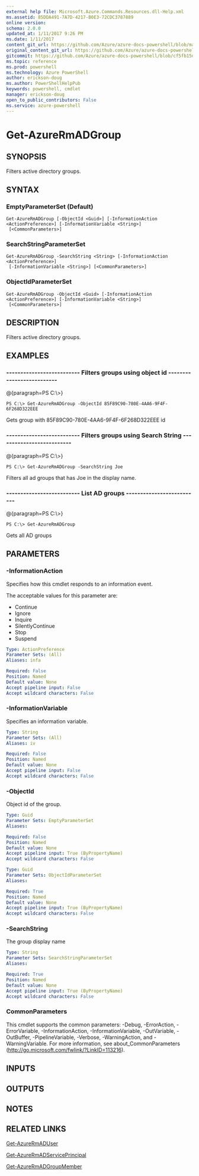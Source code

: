 ```yaml
---
external help file: Microsoft.Azure.Commands.Resources.dll-Help.xml
ms.assetid: 85DDA491-7A7D-4217-B0E3-72CDC3787889
online version: 
schema: 2.0.0
updated_at: 1/11/2017 9:26 PM
ms.date: 1/11/2017
content_git_url: https://github.com/Azure/azure-docs-powershell/blob/master/azureps-cmdlets-docs/ResourceManager/AzureRM.Resources/v3.4.0/Get-AzureRmADGroup.md
original_content_git_url: https://github.com/Azure/azure-docs-powershell/blob/master/azureps-cmdlets-docs/ResourceManager/AzureRM.Resources/v3.4.0/Get-AzureRmADGroup.md
gitcommit: https://github.com/Azure/azure-docs-powershell/blob/cf5fb15dcd1fe2c86458f47e1a11dc88817021fc/azureps-cmdlets-docs/ResourceManager/AzureRM.Resources/v3.4.0/Get-AzureRmADGroup.md
ms.topic: reference
ms.prod: powershell
ms.technology: Azure PowerShell
author: erickson-doug
ms.author: PowerShellHelpPub
keywords: powershell, cmdlet
manager: erickson-doug
open_to_public_contributors: False
ms.service: azure-powershell
---
```


# Get-AzureRmADGroup

## SYNOPSIS
Filters active directory groups.

## SYNTAX

### EmptyParameterSet (Default)
```
Get-AzureRmADGroup [-ObjectId <Guid>] [-InformationAction <ActionPreference>] [-InformationVariable <String>]
 [<CommonParameters>]
```

### SearchStringParameterSet
```
Get-AzureRmADGroup -SearchString <String> [-InformationAction <ActionPreference>]
 [-InformationVariable <String>] [<CommonParameters>]
```

### ObjectIdParameterSet
```
Get-AzureRmADGroup -ObjectId <Guid> [-InformationAction <ActionPreference>] [-InformationVariable <String>]
 [<CommonParameters>]
```

## DESCRIPTION
Filters active directory groups.

## EXAMPLES

### --------------------------  Filters groups using object id  --------------------------
@{paragraph=PS C:\\\>}



```
PS C:\> Get-AzureRmADGroup -ObjectId 85F89C90-780E-4AA6-9F4F-6F268D322EEE
```

Gets group with 85F89C90-780E-4AA6-9F4F-6F268D322EEE id

### --------------------------  Filters groups using Search String  --------------------------
@{paragraph=PS C:\\\>}



```
PS C:\> Get-AzureRmADGroup -SearchString Joe
```

Filters all ad groups that has Joe in the display name.

### --------------------------  List AD groups  --------------------------
@{paragraph=PS C:\\\>}



```
PS C:\> Get-AzureRmADGroup
```

Gets all AD groups

## PARAMETERS

### -InformationAction
Specifies how this cmdlet responds to an information event.

The acceptable values for this parameter are:

- Continue
- Ignore
- Inquire
- SilentlyContinue
- Stop
- Suspend

```yaml
Type: ActionPreference
Parameter Sets: (All)
Aliases: infa

Required: False
Position: Named
Default value: None
Accept pipeline input: False
Accept wildcard characters: False
```

### -InformationVariable
Specifies an information variable.

```yaml
Type: String
Parameter Sets: (All)
Aliases: iv

Required: False
Position: Named
Default value: None
Accept pipeline input: False
Accept wildcard characters: False
```

### -ObjectId
Object id of the group.

```yaml
Type: Guid
Parameter Sets: EmptyParameterSet
Aliases: 

Required: False
Position: Named
Default value: None
Accept pipeline input: True (ByPropertyName)
Accept wildcard characters: False
```

```yaml
Type: Guid
Parameter Sets: ObjectIdParameterSet
Aliases: 

Required: True
Position: Named
Default value: None
Accept pipeline input: True (ByPropertyName)
Accept wildcard characters: False
```

### -SearchString
The group display name

```yaml
Type: String
Parameter Sets: SearchStringParameterSet
Aliases: 

Required: True
Position: Named
Default value: None
Accept pipeline input: True (ByPropertyName)
Accept wildcard characters: False
```

### CommonParameters
This cmdlet supports the common parameters: -Debug, -ErrorAction, -ErrorVariable, -InformationAction, -InformationVariable, -OutVariable, -OutBuffer, -PipelineVariable, -Verbose, -WarningAction, and -WarningVariable. For more information, see about_CommonParameters (http://go.microsoft.com/fwlink/?LinkID=113216).

## INPUTS

## OUTPUTS

## NOTES

## RELATED LINKS

[Get-AzureRmADUser]()

[Get-AzureRmADServicePrincipal]()

[Get-AzureRmADGroupMember]()


